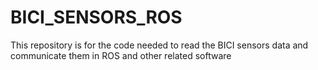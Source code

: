# BICI_SENSORS_ROS
This repository is for the code needed to read the BICI sensors data and communicate them in ROS and other related software
